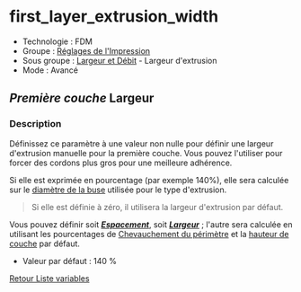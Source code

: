 # first_layer_extrusion_width

* Technologie : FDM
* Groupe : [Réglages de l'Impression](../print_settings/print_settings.md)
* Sous groupe : [Largeur et Débit](../print_settings/print_settings.md#largeur-et-débit) - Largeur d'extrusion
* Mode : Avancé

## *Première couche* Largeur

### Description

Définissez ce paramètre à une valeur non nulle pour définir une largeur d'extrusion manuelle pour la première couche. Vous pouvez l'utiliser pour forcer des cordons plus gros pour une meilleure adhérence. 

Si elle est exprimée en pourcentage (par exemple 140%), elle sera calculée sur le [diamètre de la buse](nozzle_diameter.md) utilisée pour le type d'extrusion.

> Si elle est définie à zéro, il utilisera la largeur d'extrusion par défaut.

Vous pouvez définir soit ***[Espacement](first_layer_extrusion_spacing.md)***, soit  ***[Largeur](first_layer_extrusion_width.md)***  ; l'autre sera calculée en utilisant les pourcentages de  [Chevauchement du périmètre](perimeter_overlap.md)  et la [hauteur de couche](layer_height.md) par défaut.

* Valeur par défaut : 140 %


[Retour Liste variables](variable_list.md)